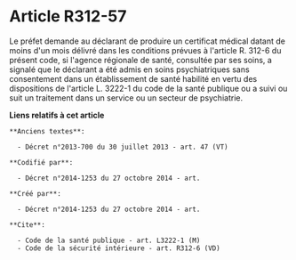 # Article R312-57

Le préfet demande au déclarant de produire un certificat médical datant de moins d'un mois délivré dans les conditions
prévues à l'article R. 312-6 du présent code, si l'agence régionale de santé, consultée par ses soins, a signalé que le
déclarant a été admis en soins psychiatriques sans consentement dans un établissement de santé habilité en vertu des
dispositions de l'article L. 3222-1 du code de la santé publique ou a suivi ou suit un traitement dans un service ou un
secteur de psychiatrie.

**Liens relatifs à cet article**

	**Anciens textes**:

	  - Décret n°2013-700 du 30 juillet 2013 - art. 47 (VT)

	**Codifié par**:

	  - Décret n°2014-1253 du 27 octobre 2014 - art.

	**Créé par**:

	  - Décret n°2014-1253 du 27 octobre 2014 - art.

	**Cite**:

	  - Code de la santé publique - art. L3222-1 (M)
	  - Code de la sécurité intérieure - art. R312-6 (VD)
